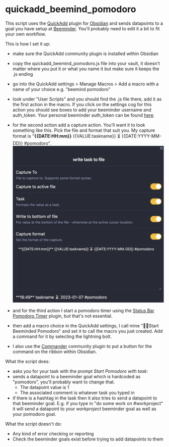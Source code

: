# quickadd_beemind_pomodoro

This script uses the [QuickAdd](https://quickadd.obsidian.guide/) plugin for [Obsidian](https://obsidian.md/) and sends datapoints to a goal you have setup at [Beeminder](https://www.beeminder.com/). You'll probably need to edit it a bit to fit your own workflow. 

This is how I set it up:
- make sure the QuickAdd community plugin is installed within Obsidian
- copy the quickadd_beemind_pomodoro.js file into your vault, it doesn't matter where you put it or what you name it but make sure it keeps the .js ending
- go into the QuickAdd settings > Manage Macros > Add a macro with a name of your choice e.g. "beemind pomodoro"
- look under "User Scripts" and you should find the .js file there, add it as the first action in the macro. If you click on the settings cog for this action you should see boxes  to add your beeminder username and auth_token. Your personal beeminder auth_token can be found [here](https://www.beeminder.com/settings/account#account-permissions).
- for the second action add a capture action. You'll want it to look something like this. Pick the file and format that suit you. My capture format is "**{{DATE:HH:mm}}** {{VALUE:taskname}} ⏳ {{DATE:YYYY-MM-DD}} #pomodoro". 
![Capture Foramt](https://raw.githubusercontent.com/nocto7/scripty_stuff/main/quickadd_capture1.png)

- and for the third action I start a pomodoro timer using the [Status Bar Pomodoro Timer](https://github.com/kzhovn/statusbar-pomo-obsidian) plugin, but that's not essential.
- then add a macro choice in the QuickAdd settings, I call mine "🐝🍅Start Beeminded Pomodoro" and set it to call the macro you just created. Add a command for it by selecting the lightning bolt.
- I also use the [Commander](https://github.com/phibr0/obsidian-commander) community plugin  to put a button for the command on the ribbon within Obsidian. 

What the script does:
- asks you for your task with the prompt _Start Pomodoro with task:_
- sends a datapoint to a beeminder goal which is hardcoded as "pomodoro", you'll probably want to change that. 
	- The datapoint value is 1
	- The associated comment is whatever task you typed in
- if there is a hashtag in the task then it also tries to send a datapoint to that beeminder goal. E.g. if you type in "do some work on #workproject" it will send a datapoint to your _workproject_ beeminder goal as well as your pomodoro goal.

What the script doesn't do:
- Any kind of error checking or reporting
- Check the beeminder goals exist before trying to add datapoints to them
